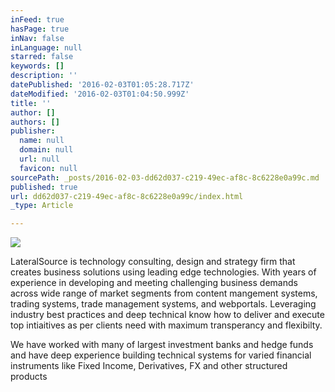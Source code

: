```yaml
---
inFeed: true
hasPage: true
inNav: false
inLanguage: null
starred: false
keywords: []
description: ''
datePublished: '2016-02-03T01:05:28.717Z'
dateModified: '2016-02-03T01:04:50.999Z'
title: ''
author: []
authors: []
publisher:
  name: null
  domain: null
  url: null
  favicon: null
sourcePath: _posts/2016-02-03-dd62d037-c219-49ec-af8c-8c6228e0a99c.md
published: true
url: dd62d037-c219-49ec-af8c-8c6228e0a99c/index.html
_type: Article

---
```

![](https://the-grid-user-content.s3-us-west-2.amazonaws.com/0daf4331-104a-40a7-adde-a200f8e20f42.jpg)

LateralSource is technology consulting, design and strategy firm that creates business solutions using leading edge technologies. With years of experience in developing and meeting challenging business demands across wide range of market segments from content mangement systems, trading systems, trade management systems, and webportals. Leveraging industry best practices and deep technical know how to deliver and execute top intiaitives as per clients need with maximum transperancy and flexibilty.

We have worked with many of largest investment banks and hedge funds and have deep experience building technical systems for varied financial instruments like Fixed Income, Derivatives, FX and other structured products